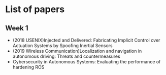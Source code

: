 # List of papers
## Week 1
 + (2018 USENIX)Injected and Delivered: Fabricating Implicit Control over Actuation Systems by Spoofing Inertial Sensors
 + (2019 Wireless Communication)Localization and navigation in autonomous driving: Threats and countermeasures
 + Cybersecurity in Autonomous Systems: Evaluating the performance of hardening ROS
